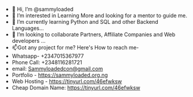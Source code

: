 - 👋 Hi, I’m @sammyloaded
- 👀 I’m interested in Learning More and looking for a mentor to guide me.
- 🌱 I’m currently learning Python and SQL and other Backend Languages...
- 💞️ I’m looking to collaborate Partners, Affiliate Companies and Web developers ...
- 📫Got any project for me? Here's How to reach me- 
- Whatsapp- +2347015367977
- Phone Call: +2348116281721
- email: Sammyloadedcon@gmail.com
- Portfolio - https://sammyloaded.org.ng
- Web Hosting - https://tinyurl.com/46efwksw
- Cheap Domain Name: https://tinyurl.com/46efwksw

<!---
sammyloaded/sammyloaded is a ✨ special ✨ repository because its `README.md` (this file) appears on your GitHub profile.
You can click the Preview link to take a look at your changes.
--->
